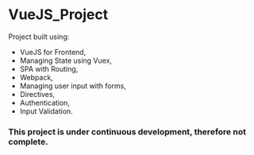 # VueJS_Project
Project built using:
* VueJS for Frontend, 
* Managing State using Vuex, 
* SPA with Routing, 
* Webpack, 
* Managing user input with forms, 
* Directives, 
* Authentication, 
* Input Validation.

### This project is under continuous development, therefore not complete.


